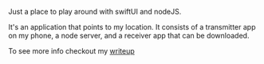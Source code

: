 Just a place to play around with swiftUI and nodeJS.

It's an application that points to my location. It consists of a transmitter app on my phone, a node server, and a receiver app that can be downloaded.

To see more info checkout my [writeup](https://iankchristie.notion.site/Where-in-the-World-is-Ian-Christie-9c31afebed6d408ab085402310a69e4d)
